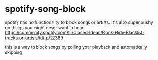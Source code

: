 # spotify-song-block

spotify has no functionality to block songs or artists. It's also super pushy on things you might never want to hear. 
https://community.spotify.com/t5/Closed-Ideas/Block-Hide-Blacklist-tracks-or-artists/idi-p/22389

this is a way to block songs by polling your playback and automatically skipping
